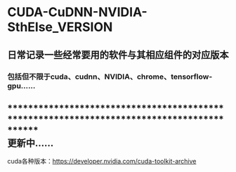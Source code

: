 # CUDA-CuDNN-NVIDIA-SthElse_VERSION
## 日常记录一些经常要用的软件与其相应组件的对应版本<br>
### 包括但不限于cuda、cudnn、NVIDIA、chrome、tensorflow-gpu……
******************************************************************************************<br>
更新中……
--------
cuda各种版本：https://developer.nvidia.com/cuda-toolkit-archive

